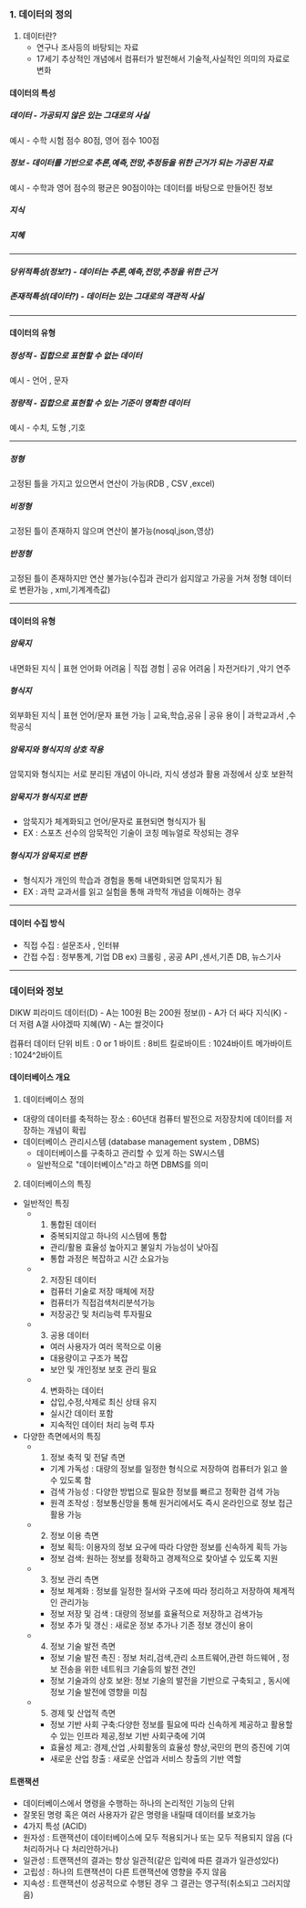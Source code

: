 
### 1. 데이터의 정의
1. 데이터란? 
	- 연구나 조사등의 바탕되는 자료
	- 17세기 추상적인 개념에서 컴퓨터가 발전해서 기술적,사실적인 의미의 자료로 변화


####  데이터의 특성
##### 데이터 - 가공되지 않은 있는 그대로의 사실 
예시 - 수학 시험 점수 80점, 영어 점수 100점
##### 정보 - 데이터를 기반으로 추론,예측,전망,추정등을 위한 근거가 되는 가공된 자료
예시 - 수학과 영어 점수의 평균은 90점이야는 데이터를 바탕으로 만들어진 정보
##### 지식
##### 지혜
----
##### 당위적특성(정보?) - 데이터는 추론,예측,전망,추정을 위한 근거 
##### 존재적특성(데이터?) - 데이터는 있는 그대로의 객관적 사실 
---- 
#### 데이터의 유형
##### 정성적 - 집합으로 표현할 수 없는 데이터
예시 - 언어 , 문자
##### 정량적 - 집합으로 표현할 수 있는 기준이 명확한 데이터
예시 - 수치, 도형 ,기호

------- 
##### 정형 
고정된 틀을 가지고 있으면서 연산이 가능(RDB , CSV ,excel)
##### 비정형 
고정된 틀이 존재하지 않으며 연산이 불가능(nosql,json,영상)
##### 반정형 
고정된 틀이 존재하지만 연산 불가능(수집과 관리가 쉽지않고 가공을 거쳐 정형 데이터로 변환가능 , xml,기계계측값)

--------- 
#### 데이터의 유형
##### 암묵지 
내면화된 지식 | 표현 언어화 어려움 | 직접 경험 | 공유 어려움 | 자전거타기 ,악기 연주
##### 형식지
외부화된 지식 | 표현 언어/문자 표현 가능 | 교육,학습,공유 | 공유 용이 | 과학교과서 ,수학공식 

##### 암묵지와 형식지의 상호 작용
암묵지와 형식지는 서로 분리된 개념이 아니라, 지식 생성과 활용 과정에서 상호 보완적

##### 암묵지가 형식지로 변환
- 암묵지가 체계화되고 언어/문자로 표현되면 형식지가 됨 
- EX : 스포츠 선수의 암묵적인 기술이 코칭 메뉴얼로 작성되는 경우
##### 형식지가 암묵지로 변환 
-  형식지가 개인의 학습과 경험을 통해 내면화되면 암묵지가 됨
- EX : 과학 교과서를 읽고 실험을 통해 과학적 개념을 이해하는 경우


------
#### 데이터 수집 방식
- 직접 수집 : 설문조사 , 인터뷰
- 간접 수집 : 정부통계, 기업 DB 
	ex) 크롤링 , 공공 API ,센서,기존 DB, 뉴스기사


----- 
### 데이터와 정보
DIKW 피라미드 
데이터(D) - A는 100원 B는 200원
정보(I) - A가 더 싸다
지식(K) - 더 저렴 A껄 사야겠따
지혜(W) - A는 쌀것이다


컴퓨터 데이터 단위
비트 : 0 or 1
바이트 : 8비트
킬로바이트 : 1024바이트
메가바이트 : 1024^2바이트



#### 데이터베이스 개요
1. 데이터베이스 정의
- 대량의 데이터를 축적하는 장소 : 60년대 컴퓨터 발전으로 저장장치에 데이터를 저장하는 개념이 확립
- 데이터베이스 관리시스템 (database management system , DBMS)
	- 데이터베이스를 구축하고 관리할 수 있게 하는 SW시스템
	- 일반적으로 "데이터베이스"라고 하면 DBMS를 의미
2.  데이터베이스의 특징
 - 일반적인 특징
	 - 1. 통합된 데이터
		 - 중복되지않고 하나의 시스템에 통합
		 - 관리/활용 효율성 높아지고 불일치 가능성이 낮아짐
		 - 통합 과정은 복잡하고 시간 소요가능
	- 2. 저장된 데이터
		- 컴퓨터 기술로 저장 매체에 저장
		- 컴퓨터가 직접검색처리분석가능
		- 저장공간 및 처리능력 투자필요
	- 3. 공용 데이터
		- 여러 사용자가 여러 목적으로 이용
		- 대용량이고 구조가 복잡
		- 보안 및 개인정보 보호 관리 필요
	- 4. 변화하는 데이터
		-  삽입,수정,삭제로 최신 상태 유지
		- 실시간 데이터 포함
		- 지속적인 데이터 처리 능력 투자
- 다양한 측면에서의 특징
	- 1. 정보 축적 및 전달 측면
		- 기계 가독성 : 대량의 정보를 일정한 형식으로 저장하여 컴퓨터가 읽고 쓸 수 있도록 함
		- 검색 가능성 : 다양한 방법으로 필요한 정보를 빠르고 정확한 검색 가능
		- 원격 조작성 : 정보통신망을 통해 원거리에서도 즉시 온라인으로 정보 접근 활용 가능
	- 2. 정보 이용 측면
		- 정보 획득: 이용자의 정보 요구에 따라 다양한 정보를 신속하게 획득 가능
		- 정보 검색: 원하는 정보를 정확하고 경제적으로 찾아낼 수 있도록 지원
	- 3. 정보 관리 측면 
		- 정보 체계화 : 정보를 일정한 질서와 구조에 따라 정리하고 저장하여 체계적인 관리가능
		- 정보 저장 및 검색 : 대량의 정보를 효율적으로 저장하고 검색가능
		- 정보 추가 및 갱신 : 새로운 정보 추가나 기존 정보 갱신이 용이
	- 4. 정보 기술 발전 측면
		- 정보 기술 발전 촉진 : 정보 처리,검색,관리 소프트웨어,관련 하드웨어 , 정보 전송을 위한 네트워크 기술등의 발전 견인
		- 정보 기술과의 상호 보완: 정보 기술의 발전을 기반으로 구축되고 , 동시에 정보 기술 발전에 영향을 미침
	- 5. 경제 및 산업적 측면
		- 정보 기반 사회 구축:다양한 정보를 필요에 따라 신속하게 제공하고 활용할 수 있는 인프라 제공,정보 기반 사회구축에 기여
		- 효율성 제고: 경제,산업 ,사회활동의 효율성 향상,국민의 편의 증진에 기여
		- 새로운 산업 창출 : 새로운 산업과 서비스 창출의 기반 역할

#### 트랜잭션
- 데이터베이스에서 명령을 수행하는 하나의 논리적인 기능의 단위
- 잘못된 명령 혹은 여러 사용자가 같은 명령을 내릴때 데이터를 보호가능
- 4가지 특성  (ACID)
- 원자성 : 트랜잭션이 데이터베이스에 모두 적용되거나 또는 모두 적용되지 않음 (다 처리하거나 다 처리안하거나)
- 일관성 : 트랜잭션의 결과는 항상 일관적(같은 입력에 따른 결과가 일관성있다)
- 고립성 :  하나의 트랜잭션이 다른 트랜잭션에 영향을 주지 않음
- 지속성 : 트랜잭션이 성공적으로 수행된 경우 그 결관는 영구적(취소되고 그러지않음)